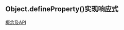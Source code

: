 ## Object.defineProperty()实现响应式

[概念及API](https://developer.mozilla.org/zh-CN/docs/Web/JavaScript/Reference/Global_Objects/Object/defineProperty)